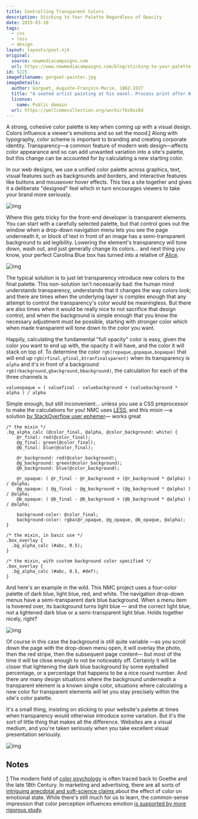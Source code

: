 ```yaml
---
title: Controlling Transparent Colors
description: Sticking to Your Palette Regardless of Opacity
date: 2015-03-10
tags:
  - css
  - less
  - design
layout: layouts/post.njk
original:
  source: newmediacampaigns.com
  url: https://www.newmediacampaigns.com/blog/sticking-to-your-palette-regardless-of-opacity
id: 5225
imageFilename: gorguet-painter.jpg
imageDetails:
  author: Gorguet, Auguste-François-Marie, 1862-1927
  title: "A seated artist painting at his easel. Process print after A.F.M. Gorguet"
  license:
    name: Public domain
  url: https://wellcomecollection.org/works/f6z8xz8d
---
```


A strong, cohesive color palette is key when coming up with a visual design. Colors influence a viewer's emotions and so set the mood.[1](https://www.newmediacampaigns.com/blog/sticking-to-your-palette-regardless-of-opacity#footnote-1) Along with typography, color scheme is important to branding and creating corporate identity. Transparency—a common feature of modern web design—affects color appearance and so can add unwanted variation into a site's palette, but this change can be accounted for by calculating a new starting color.

In our web designs, we use a unified color palette across graphics, text, visual features such as backgrounds and borders, and interactive features like buttons and mouseover hover effects. This ties a site together and gives it a deliberate "designed" feel which in turn encourages viewers to take your brand more seriously.

![img](https://nmcdn.io/e186d21f8c7946a19faed23c3da2f0da/347bed083486499c98f1609efa95efbd/files/blog-drafts/calvin-report-process-s900x305.gif)

Where this gets tricky for the front-end developer is transparent elements. You can start with a carefully selected palette, but that control goes out the window when a drop-down navigation menu lets you see the page underneath it, or block of text in front of an image has a semi-transparent background to aid legibility. Lowering the element's transparency will tone down, wash out, and just generally change its colors… and next thing you know, your perfect Carolina Blue box has turned into a relative of [Alice](https://en.wikipedia.org/wiki/X11_color_names).

![img](https://nmcdn.io/e186d21f8c7946a19faed23c3da2f0da/347bed083486499c98f1609efa95efbd/files/blog-drafts/staying-in-your-color-palette-when-using-transparency/blues.png) 

The typical solution is to just let transparency introduce new colors to the final palette. This non-solution isn't necessarily bad: the human mind understands transparency, understands that it changes the way colors look; and there are times when the underlying layer is complex enough that any attempt to control the transparency's color would be meaningless. But there are also times when it would be really nice to not sacrifice that design control, and when the background is simple enough that you know the necessary adjustment must be possible, starting with stronger color which when made transparent will tone down to the color you want.

Happily, calculating the fundamental "full opacity" color is easy, given the color you want to end up with, the opacity it will have, and the color it will stack on top of. To determine the color `rgb(ropaque,gopaque,bopaque)` that will end up `rgb(rfinal,gfinal,btranfinalsparent)` when its transparency is `alpha` and it's in front of a background `rgb(rbackground,gbackground,bbackground)`, the calculation for each of the three channels is

```
valueopaque = ( valuefinal - valuebackground + (valuebackground * alpha ) / alpha
```

Simple enough, but still inconvenient… unless you use a CSS preprocessor to make the calculations for you!  NMC uses [LESS](http://lesscss.org/), and this mixin —a solution [by StackOverflow user ephemer](http://stackoverflow.com/a/20747908/1241736)— works great

```
/* the mixin */
.bg_alpha_calc (@color_final, @alpha, @color_background: white) {
    @r_final: red(@color_final);
    @g_final: green(@color_final);
    @b_final: blue(@color_final);

    @r_background: red(@color_background);
    @g_background: green(@color_background);
    @b_background: blue(@color_background);

    @r_opaque: ( @r_final - @r_background + (@r_background * @alpha) ) / @alpha;
    @g_opaque: ( @g_final - @g_background + (@g_background * @alpha) ) / @alpha;
    @b_opaque: ( @b_final - @b_background + (@b_background * @alpha) ) / @alpha;

    background-color: @color_final;
    background-color: rgba(@r_opaque, @g_opaque, @b_opaque, @alpha);
}

/* the mixin, in basic use */
.box_overlay {
  .bg_alpha_calc (#abc, 0.5);
}

/* the mixin, with custom background color specified */
.box_overlay {
  .bg_alpha_calc (#abc, 0.5, #def);
}
```

And here's an example in the wild. This NMC project uses a four-color palette of dark blue, light blue, red, and white. The navigation drop-down menus have a semi-transparent dark blue background. When a menu item is hovered over, its background turns light blue — and the correct light blue, not a lightened dark blue or a semi-transparent light blue. Holds together nicely, right?

![img](https://nmcdn.io/e186d21f8c7946a19faed23c3da2f0da/347bed083486499c98f1609efa95efbd/files/blog-drafts/staying-in-your-color-palette-when-using-transparency/blue-process-s400x270.png)

Of course in this case the background is still quite variable —as you scroll down the page with the drop-down menu open, it will overlay the photo, then the red stripe, then the subsequent page content— but most of the time it will be close enough to not be noticeably off. Certainly it will be closer that lightening the dark blue background by some eyeballed percentage, or a percentage that happens to be a nice round number. And there *are* many design situations where the background underneath a transparent element is a known single color, situations where calculating a new color for transparent elements will let you stay precisely within the site's color palette. 

It's a small thing, insisting on sticking to your website's palette at times when transparency would otherwise introduce some variation. But it's the sort of little thing that makes all the difference. Websites are a visual medium, and you're taken seriously when you take excellent visual presentation seriously. 

![img](https://nmcdn.io/e186d21f8c7946a19faed23c3da2f0da/347bed083486499c98f1609efa95efbd/files/blog-drafts/staying-in-your-color-palette-when-using-transparency/sterlingdraper.jpg) 

## Notes

[1](https://www.newmediacampaigns.com/blog/sticking-to-your-palette-regardless-of-opacity#) The modern field of [color psychology](https://en.wikipedia.org/wiki/Color_psychology) is often traced back to Goethe and the late 18th Century. In marketing and advertising, there are all sorts of [intriguing anecdotal and soft-science claims ](http://www.forbes.com/sites/amymorin/2014/02/04/how-to-use-color-psychology-to-give-your-business-an-edge/)about the effect of color on emotional state. While there's still much for us to learn, the common-sense impression that color perception influences emotion [is supported by more rigorous study](http://www.forbes.com/sites/amymorin/2014/02/04/how-to-use-color-psychology-to-give-your-business-an-edge/).